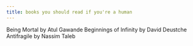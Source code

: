 ```yaml
---
title: books you should read if you're a human
---
```


Being Mortal by Atul Gawande
Beginnings of Infinity by David Deustche
Antifragile by Nassim Taleb
